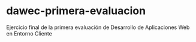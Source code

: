 # dawec-primera-evaluacion

Ejercicio final de la primera evaluación de Desarrollo de Aplicaciones Web en Entorno Cliente